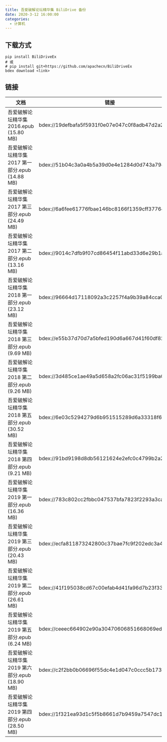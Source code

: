 ```yaml
---
title: 吾爱破解论坛精华集 BiliDrive 备份
date: 2020-3-12 16:00:00
categories:
  - 计算机
---
```


## 下载方式

```
pip install BiliDriveEx
# 或
# pip install git+https://github.com/apachecn/BiliDriveEx
bdex download <link>
```

## 链接

<!--more-->

| 文档 | 链接 |
| --- | --- |
| 吾爱破解论坛精华集 2016.epub (15.80 MB) | bdex://19defbafa5f5931f0e07e047c0f8adb47d2a24cc |
| 吾爱破解论坛精华集 2017 第一部分.epub (14.88 MB) | bdex://51b04c3a0a4b5a39d0e4e1284d0d743a7949c59b |
| 吾爱破解论坛精华集 2017 第三部分.epub (24.49 MB) | bdex://6a6fee61776fbae146bc8166f1359cff377640b1 |
| 吾爱破解论坛精华集 2017 第二部分.epub (13.16 MB) | bdex://9014c7dfb9f07cd86454f11abd33d6e29b1a617c |
| 吾爱破解论坛精华集 2018 第一部分.epub (23.12 MB) | bdex://96664d17118092a3c2257f4a9b39a84cca062ec4 |
| 吾爱破解论坛精华集 2018 第三部分.epub (9.69 MB) | bdex://e55b37d70d7a5bfed190d6a667d41f60df829e60 |
| 吾爱破解论坛精华集 2018 第二部分.epub (9.26 MB) | bdex://3d485ce1ae49a5d658a2fc06ac31f5199ba02ae7 |
| 吾爱破解论坛精华集 2018 第五部分.epub (30.52 MB) | bdex://6e03c5294279d6b951515289d6a33318f6b8673b |
| 吾爱破解论坛精华集 2018 第四部分.epub (9.21 MB) | bdex://91bd9198d8db56121624e2efc0c4799b2a2b410f |
| 吾爱破解论坛精华集 2019 第一部分.epub (16.36 MB) | bdex://783c802cc2fbbc047537bfa7823f2293a3ca630b |
| 吾爱破解论坛精华集 2019 第三部分.epub (20.43 MB) | bdex://ecfa811873242800c37bae7fc9f202edc3a48d5f |
| 吾爱破解论坛精华集 2019 第二部分.epub (26.61 MB) | bdex://41f195038cd67c00efab4d41fa96d7b23f33c149 |
| 吾爱破解论坛精华集 2019 第五部分.epub (6.24 MB) | bdex://ceeec664902e90a30470606851668069eda90c0b |
| 吾爱破解论坛精华集 2019 第六部分.epub (18.90 MB) | bdex://c2f2bb0b06696f55dc4e1d047c0ccc5b173fcdf0 |
| 吾爱破解论坛精华集 2019 第四部分.epub (28.50 MB) | bdex://1f321ea93d1c5f5b8661d7b9459a7547dc1e6bcc |